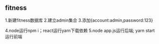 ## fitness

1.新建fitness数据库
2.建立admin集合
3.添加{account:admin,password:123}

4.node运行npm i；react运行yarn下载依赖 
5.node app.js运行后端; yarn start运行前端
